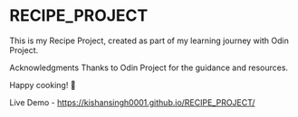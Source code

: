 # RECIPE_PROJECT
This is my Recipe Project, created as part of my learning journey with Odin Project.

Acknowledgments
Thanks to Odin Project for the guidance and resources.

Happy cooking! 🍳

 Live Demo - https://kishansingh0001.github.io/RECIPE_PROJECT/
